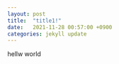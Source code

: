 ```yaml
---
layout: post
title:  "title1!"
date:   2021-11-28 00:57:00 +0900
categories: jekyll update
---
```


hellw world